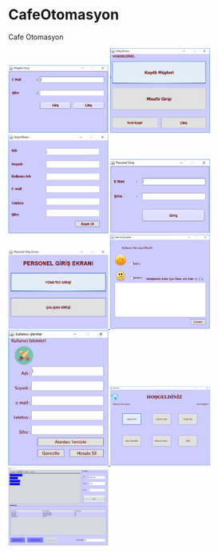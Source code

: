 # CafeOtomasyon
Cafe Otomasyon

<a href="https://github.com/HuseynKilic/CafeOtomasyon/blob/master/images/musterigiris.PNG" target="_blank">
<img src="https://github.com/HuseynKilic/CafeOtomasyon/blob/master/images/musterigiris.PNG" width="200" style="max-width:100%;"></a>

<a href="https://github.com/HuseynKilic/CafeOtomasyon/blob/master/images/musterigirisekrani.PNG" target="_blank">
<img src="https://github.com/HuseynKilic/CafeOtomasyon/blob/master/images/musterigirisekrani.PNG" width="200" style="max-width:100%;"></a>

<a href="https://github.com/HuseynKilic/CafeOtomasyon/blob/master/images/musterikayit.PNG" target="_blank">
<img src="https://github.com/HuseynKilic/CafeOtomasyon/blob/master/images/musterikayit.PNG" width="200" style="max-width:100%;"></a>

<a href="https://github.com/HuseynKilic/CafeOtomasyon/blob/master/images/personelgirisi.PNG" target="_blank">
<img src="https://github.com/HuseynKilic/CafeOtomasyon/blob/master/images/personelgirisi.PNG" width="200" style="max-width:100%;"></a>

<a href="https://github.com/HuseynKilic/CafeOtomasyon/blob/master/images/personelgirisekrani.PNG" target="_blank">
<img src="https://github.com/HuseynKilic/CafeOtomasyon/blob/master/images/personelgirisekrani.PNG" width="200" style="max-width:100%;">
</a>

<a href="https://github.com/HuseynKilic/CafeOtomasyon/blob/master/images/istekvesikayet.PNG" target="_blank">
<img src="https://github.com/HuseynKilic/CafeOtomasyon/blob/master/images/istekvesikayet.PNG" width="200" style="max-width:100%;">
  
<a href="https://github.com/HuseynKilic/CafeOtomasyon/blob/master/images/kullaniciislemleri.PNG" target="_blank">
<img src="https://github.com/HuseynKilic/CafeOtomasyon/blob/master/images/kullaniciislemleri.PNG" width="200" style="max-width:100%;">

<a href="https://github.com/HuseynKilic/CafeOtomasyon/blob/master/images/menu.PNG" target="_blank">
<img src="https://github.com/HuseynKilic/CafeOtomasyon/blob/master/images/menu.PNG" width="200" style="max-width:100%;">

<a href="https://github.com/HuseynKilic/CafeOtomasyon/blob/master/images/siparisver.PNG" target="_blank">
<img src="https://github.com/HuseynKilic/CafeOtomasyon/blob/master/images/siparisver.PNG" width="200" style="max-width:100%;">
